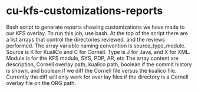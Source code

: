 # cu-kfs-customizations-reports
Bash script to generate reports showing customizations we have made to our KFS overlay.
To run this job, use bash.
At the top of the script there are a list arrays that control the directories reviewed, and the reviews performed.
The array variable naming convention is source_type_module.  Source is K for KualiCo and C for Cornell. Type is J for Java, and X for XML.  Module is for the KFS module, SYS, PDP, AR, etc
The array content are description, Cornell overlay path, kualico path, boolean if the commit history is shown, and boolean if we diff the Cornell file versus the kualico file.
Currently the diff will only work for over lay files if the directory is a Cornell overlay file on the ORG path.
